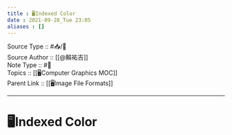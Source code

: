 ```yaml
---
title : 🖥️Indexed Color
date : 2021-09-28_Tue 23:05
aliases : []
---
```

Source Type :: #📥/📄 <br>
Source Author :: [[@賴祐吉]]<br>
Note Type :: #📝 <br>
Topics :: [[🖥️Computer Graphics MOC]]<br>
Parent Link :: [[🖥️Image File Formats]]<br>

---
# 🖥️Indexed Color
